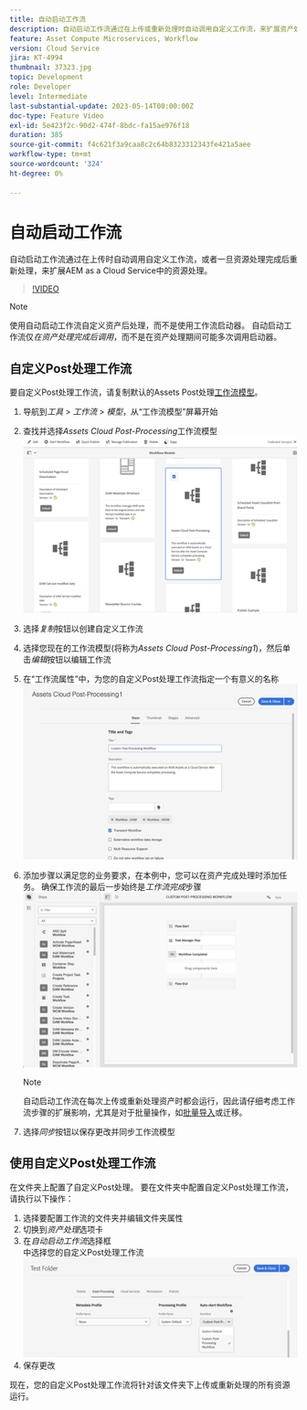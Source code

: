 ```yaml
---
title: 自动启动工作流
description: 自动启动工作流通过在上传或重新处理时自动调用自定义工作流，来扩展资产处理。
feature: Asset Compute Microservices, Workflow
version: Cloud Service
jira: KT-4994
thumbnail: 37323.jpg
topic: Development
role: Developer
level: Intermediate
last-substantial-update: 2023-05-14T00:00:00Z
doc-type: Feature Video
exl-id: 5e423f2c-90d2-474f-8bdc-fa15ae976f18
duration: 385
source-git-commit: f4c621f3a9caa8c2c64b8323312343fe421a5aee
workflow-type: tm+mt
source-wordcount: '324'
ht-degree: 0%

---
```


# 自动启动工作流

自动启动工作流通过在上传时自动调用自定义工作流，或者一旦资源处理完成后重新处理，来扩展AEM as a Cloud Service中的资源处理。

>[!VIDEO](https://video.tv.adobe.com/v/37323?quality=12&learn=on)

>[!NOTE]
>
>使用自动启动工作流自定义资产后处理，而不是使用工作流启动器。 自动启动工作流仅&#x200B;_在资产处理完成后调用_，而不是在资产处理期间可能多次调用启动器。

## 自定义Post处理工作流

要自定义Post处理工作流，请复制默认的Assets Post处理[工作流模型](../../foundation/workflow/use-the-workflow-editor.md)。

1. 导航到&#x200B;_工具_ > _工作流_ > _模型_，从“工作流模型”屏幕开始
2. 查找并选择&#x200B;_Assets Cloud Post-Processing_&#x200B;工作流模型<br/>
   ![选择Assets Cloud Post处理工作流模型](assets/auto-start-workflow-select-workflow.png)
3. 选择&#x200B;_复制_&#x200B;按钮以创建自定义工作流
4. 选择您现在的工作流模型(将称为&#x200B;_Assets Cloud Post-Processing1_)，然后单击&#x200B;_编辑_&#x200B;按钮以编辑工作流
5. 在“工作流属性”中，为您的自定义Post处理工作流指定一个有意义的名称<br/>
   ![更改名称](assets/auto-start-workflow-change-name.png)
6. 添加步骤以满足您的业务要求，在本例中，您可以在资产完成处理时添加任务。 确保工作流的最后一步始终是&#x200B;_工作流完成_&#x200B;步骤<br/>
   ![添加工作流步骤](assets/auto-start-workflow-customize-steps.png)

   >[!NOTE]
   >
   >自动启动工作流在每次上传或重新处理资产时都会运行，因此请仔细考虑工作流步骤的扩展影响，尤其是对于批量操作，如[批量导入](../../cloud-service/migration/bulk-import.md)或迁移。

7. 选择&#x200B;_同步_&#x200B;按钮以保存更改并同步工作流模型

## 使用自定义Post处理工作流

在文件夹上配置了自定义Post处理。 要在文件夹中配置自定义Post处理工作流，请执行以下操作：

1. 选择要配置工作流的文件夹并编辑文件夹属性
2. 切换到&#x200B;_资产处理_&#x200B;选项卡
3. 在&#x200B;_自动启动工作流_&#x200B;选择框<br/>中选择您的自定义Post处理工作流
   ![设置Post处理工作流](assets/auto-start-workflow-set-workflow.png)
4. 保存更改

现在，您的自定义Post处理工作流将针对该文件夹下上传或重新处理的所有资源运行。
